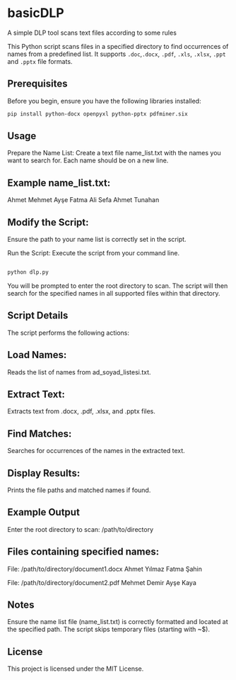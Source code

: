 # basicDLP
A simple DLP tool scans text files according to some rules

This Python script scans files in a specified directory to find occurrences of names from a predefined list. It supports `.doc`,`.docx`, `.pdf`, `.xls`, `.xlsx`, `.ppt` and `.pptx` file formats.

## Prerequisites

Before you begin, ensure you have the following libraries installed:

```bash
pip install python-docx openpyxl python-pptx pdfminer.six
```

## Usage
Prepare the Name List:
Create a text file name_list.txt with the names you want to search for. Each name should be on a new line.

## Example name_list.txt:

Ahmet 
Mehmet 
Ayşe 
Fatma 
Ali 
Sefa 
Ahmet 
Tunahan 

## Modify the Script:
Ensure the path to your name list is correctly set in the script.


Run the Script:
Execute the script from your command line.

```bash

python dlp.py

```
You will be prompted to enter the root directory to scan. The script will then search for the specified names in all supported files within that directory.

## Script Details
The script performs the following actions:

## Load Names:
Reads the list of names from ad_soyad_listesi.txt.

## Extract Text:
Extracts text from .docx, .pdf, .xlsx, and .pptx files.

## Find Matches:
Searches for occurrences of the names in the extracted text.

## Display Results:
Prints the file paths and matched names if found.

## Example Output
Enter the root directory to scan: /path/to/directory

## Files containing specified names:

File: /path/to/directory/document1.docx
    Ahmet Yılmaz
    Fatma Şahin

File: /path/to/directory/document2.pdf
    Mehmet Demir
    Ayşe Kaya
## Notes
Ensure the name list file (name_list.txt) is correctly formatted and located at the specified path.
The script skips temporary files (starting with ~$).
## License
This project is licensed under the MIT License. 

